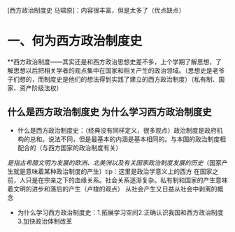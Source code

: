 [西方政治制度史 马啸原]：内容很丰富，但是太多了（优点缺点）

# 一、何为西方政治制度史

**西方政治制度——其实还是和西方政治思想史差不多，上个学期了解思想，了解思想以后把相关学者的观点集中在国家和相关产生的政治领域。（思想史是老爷子们想的，而制度史是他们的想法得到实践了建立的西方政治制度）（私有制、国家、资产阶级法权）

## 什么是西方政治制度史 为什么学习西方政治制度史

- 什么是西方政治制度史：（经典没有同样定义，很多观点）政治制度是政府机构的总和。说法不同，但是最基本的内涵是基本相同的。与本国的政治制度相配合的（与西方国家的政治制度有关）

*是指古希腊文明为发展的欧洲、北美洲以及有关国家政治制度发展的历史*（国家产生就是意味着某种政治制度的产生）tip：这里是政治学意义上的西方     在国家之前，人只是在宗亲之下的血缘关系。社会关系逐渐复杂。私有制和国家的产生意味着文明的进步和落后的产生（卢梭的观点）   从社会产生又日益从社会中剥离的概念
- 为什么学习西方政治制度史：1.拓展学习空间2.正确认识我国和西方政治制度3.加快政治体制改革

